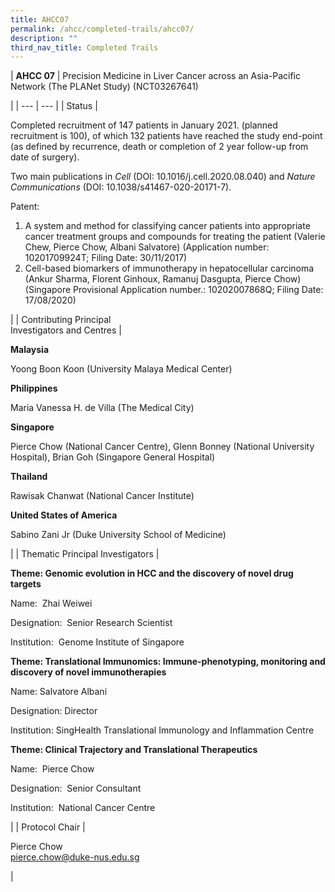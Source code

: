 ```yaml
---
title: AHCC07
permalink: /ahcc/completed-trails/ahcc07/
description: ""
third_nav_title: Completed Trails
---
```

| **AHCC 07** | 
Precision Medicine in Liver Cancer across an Asia-Pacific Network (The PLANet Study) (NCT03267641)

 |
| --- | --- |
| Status | 

Completed recruitment of 147 patients in January 2021. (planned recruitment is 100), of which 132 patients have reached the study end-point (as defined by recurrence, death or completion of 2 year follow-up from date of surgery).

Two main publications in _Cell_ (DOI: 10.1016/j.cell.2020.08.040) and _Nature Communications_ (DOI: 10.1038/s41467-020-20171-7).

Patent:

1.  A system and method for classifying cancer patients into appropriate cancer treatment groups and compounds for treating the patient (Valerie Chew, Pierce Chow, Albani Salvatore) (Application number: 10201709924T; Filing Date: 30/11/2017)
2.  Cell-based biomarkers of immunotherapy in hepatocellular carcinoma (Ankur Sharma, Florent Ginhoux, Ramanuj Dasgupta, Pierce Chow) (Singapore Provisional Application number.: 10202007868Q; Filing Date: 17/08/2020)

 |
| Contributing Principal  
Investigators and Centres | 

**Malaysia**

Yoong Boon Koon (University Malaya Medical Center)

**Philippines**

Maria Vanessa H. de Villa (The Medical City)

**Singapore**

Pierce Chow (National Cancer Centre), Glenn Bonney (National University Hospital), Brian Goh (Singapore General Hospital)

**Thailand**

Rawisak Chanwat (National Cancer Institute)

**United States of America**

Sabino Zani Jr (Duke University School of Medicine)

 |
| Thematic Principal Investigators | 

**Theme: Genomic evolution in HCC and the discovery of novel drug targets**

Name:  Zhai Weiwei

Designation:  Senior Research Scientist

Institution:  Genome Institute of Singapore

**Theme: Translational Immunomics: Immune-phenotyping, monitoring and discovery of novel immunotherapies**

Name: Salvatore Albani

Designation: Director

Institution: SingHealth Translational Immunology and Inflammation Centre

**Theme: Clinical Trajectory and Translational Therapeutics**

Name:  Pierce Chow

Designation:  Senior Consultant

Institution:  National Cancer Centre

 |
| Protocol Chair | 

Pierce Chow   
[pierce.chow@duke-nus.edu.sg](mailto:pierce.chow@duke-nus.edu.sg)

 |